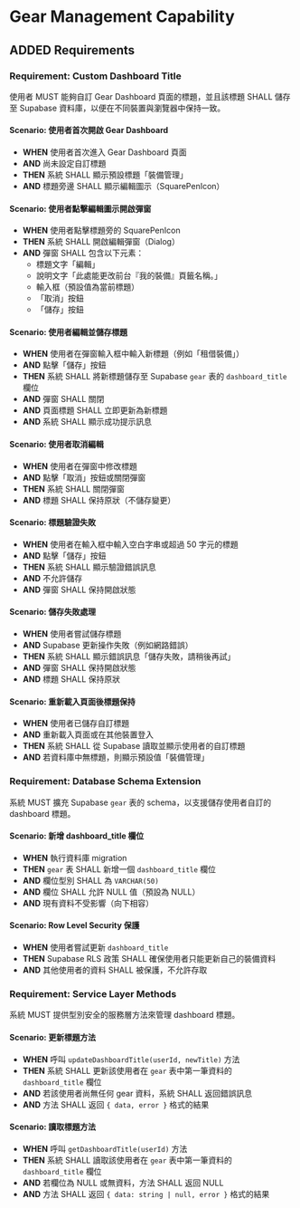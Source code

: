 # Gear Management Capability

## ADDED Requirements

### Requirement: Custom Dashboard Title

使用者 MUST 能夠自訂 Gear Dashboard 頁面的標題，並且該標題 SHALL 儲存至 Supabase 資料庫，以便在不同裝置與瀏覽器中保持一致。

#### Scenario: 使用者首次開啟 Gear Dashboard

- **WHEN** 使用者首次進入 Gear Dashboard 頁面
- **AND** 尚未設定自訂標題
- **THEN** 系統 SHALL 顯示預設標題「裝備管理」
- **AND** 標題旁邊 SHALL 顯示編輯圖示（SquarePenIcon）

#### Scenario: 使用者點擊編輯圖示開啟彈窗

- **WHEN** 使用者點擊標題旁的 SquarePenIcon
- **THEN** 系統 SHALL 開啟編輯彈窗（Dialog）
- **AND** 彈窗 SHALL 包含以下元素：
  - 標題文字「編輯」
  - 說明文字「此處能更改前台『我的裝備』頁籤名稱。」
  - 輸入框（預設值為當前標題）
  - 「取消」按鈕
  - 「儲存」按鈕

#### Scenario: 使用者編輯並儲存標題

- **WHEN** 使用者在彈窗輸入框中輸入新標題（例如「租借裝備」）
- **AND** 點擊「儲存」按鈕
- **THEN** 系統 SHALL 將新標題儲存至 Supabase `gear` 表的 `dashboard_title` 欄位
- **AND** 彈窗 SHALL 關閉
- **AND** 頁面標題 SHALL 立即更新為新標題
- **AND** 系統 SHALL 顯示成功提示訊息

#### Scenario: 使用者取消編輯

- **WHEN** 使用者在彈窗中修改標題
- **AND** 點擊「取消」按鈕或關閉彈窗
- **THEN** 系統 SHALL 關閉彈窗
- **AND** 標題 SHALL 保持原狀（不儲存變更）

#### Scenario: 標題驗證失敗

- **WHEN** 使用者在輸入框中輸入空白字串或超過 50 字元的標題
- **AND** 點擊「儲存」按鈕
- **THEN** 系統 SHALL 顯示驗證錯誤訊息
- **AND** 不允許儲存
- **AND** 彈窗 SHALL 保持開啟狀態

#### Scenario: 儲存失敗處理

- **WHEN** 使用者嘗試儲存標題
- **AND** Supabase 更新操作失敗（例如網路錯誤）
- **THEN** 系統 SHALL 顯示錯誤訊息「儲存失敗，請稍後再試」
- **AND** 彈窗 SHALL 保持開啟狀態
- **AND** 標題 SHALL 保持原狀

#### Scenario: 重新載入頁面後標題保持

- **WHEN** 使用者已儲存自訂標題
- **AND** 重新載入頁面或在其他裝置登入
- **THEN** 系統 SHALL 從 Supabase 讀取並顯示使用者的自訂標題
- **AND** 若資料庫中無標題，則顯示預設值「裝備管理」

### Requirement: Database Schema Extension

系統 MUST 擴充 Supabase `gear` 表的 schema，以支援儲存使用者自訂的 dashboard 標題。

#### Scenario: 新增 dashboard_title 欄位

- **WHEN** 執行資料庫 migration
- **THEN** `gear` 表 SHALL 新增一個 `dashboard_title` 欄位
- **AND** 欄位型別 SHALL 為 `VARCHAR(50)`
- **AND** 欄位 SHALL 允許 NULL 值（預設為 NULL）
- **AND** 現有資料不受影響（向下相容）

#### Scenario: Row Level Security 保護

- **WHEN** 使用者嘗試更新 `dashboard_title`
- **THEN** Supabase RLS 政策 SHALL 確保使用者只能更新自己的裝備資料
- **AND** 其他使用者的資料 SHALL 被保護，不允許存取

### Requirement: Service Layer Methods

系統 MUST 提供型別安全的服務層方法來管理 dashboard 標題。

#### Scenario: 更新標題方法

- **WHEN** 呼叫 `updateDashboardTitle(userId, newTitle)` 方法
- **THEN** 系統 SHALL 更新該使用者在 `gear` 表中第一筆資料的 `dashboard_title` 欄位
- **AND** 若該使用者尚無任何 gear 資料，系統 SHALL 返回錯誤訊息
- **AND** 方法 SHALL 返回 `{ data, error }` 格式的結果

#### Scenario: 讀取標題方法

- **WHEN** 呼叫 `getDashboardTitle(userId)` 方法
- **THEN** 系統 SHALL 讀取該使用者在 `gear` 表中第一筆資料的 `dashboard_title` 欄位
- **AND** 若欄位為 NULL 或無資料，方法 SHALL 返回 NULL
- **AND** 方法 SHALL 返回 `{ data: string | null, error }` 格式的結果

